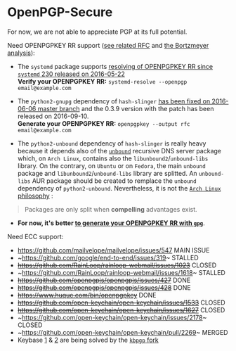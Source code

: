 # OpenPGP-Secure

For now, we are not able to appreciate PGP at its full potential.

Need OPENPGPKEY RR support ([see related RFC](https://tools.ietf.org/html/rfc7929) and [the Bortzmeyer analysis](http://www.bortzmeyer.org/7929.html)):
 - The `systemd` package supports [resolving of OPENPGPKEY RR since `systemd` 230 released on 2016-05-22](https://github.com/systemd/systemd/pull/2589)  
   **Verify your OPENPGPKEY RR:** `systemd-resolve --openpgp email@example.com`

 - The `python2-gnupg` dependency of `hash-slinger` [has been fixed on 2016-06-06 master branch](https://bitbucket.org/vinay.sajip/python-gnupg/issues/32/add-gpg-21-compability) and the 0.3.9 version with the patch has been released on 2016-09-10.  
   **Generate your OPENPGPKEY RR:** `openpgpkey --output rfc email@example.com`  

 - The `python2-unbound` dependency of `hash-slinger` is really heavy because it depends also of the [`unbound`](https://www.archlinux.org/packages/community/x86_64/unbound/) recursive DNS server package which, on `Arch Linux`, contains also the `libunbound2`/`unbound-libs` library. On the contrary, on `Ubuntu` or on `Fedora`, the main `unbound` package and `libunbound2`/`unbound-libs` library are splitted. An `unbound-libs` AUR package should be created to remplace the `unbound` dependency of `python2-unbound`. Nevertheless, it is not the [`Arch Linux` philosophy](https://wiki.archlinux.org/index.php/Arch_Linux#Simplicity) :
 > Packages are only split when **compelling** advantages exist.
 
 - **For now, it's better [to generate your OPENPGPKEY RR with `gpg`](https://tools.ietf.org/html/rfc7929#appendix-A)**.

Need ECC support: 
 - https://github.com/mailvelope/mailvelope/issues/547 MAIN ISSUE
 - ~https://github.com/google/end-to-end/issues/319~ STALLED
 - ~~https://github.com/RainLoop/rainloop-webmail/issues/1023~~ CLOSED
 - ~https://github.com/RainLoop/rainloop-webmail/issues/1618~ STALLED
  - ~~https://github.com/openpgpjs/openpgpjs/issues/427~~ DONE
 - ~~https://github.com/openpgpjs/openpgpjs/issues/428~~ DONE
 - ~~https://www.huque.com/bin/openpgpkey~~ DONE
 - ~~https://github.com/open-keychain/open-keychain/issues/1533~~ CLOSED
 - ~~https://github.com/open-keychain/open-keychain/issues/1627~~ CLOSED
 - ~https://github.com/open-keychain/open-keychain/issues/2178~ CLOSED
 - ~https://github.com/open-keychain/open-keychain/pull/2269~ MERGED
 - Keybase [1](https://github.com/keybase/keybase-issues/issues/1738) & [2](https://github.com/keybase/keybase-issues/issues/2213) are being solved by the [`kbpgp` fork](https://github.com/zapu/kbpgp/tree/curve25519)
